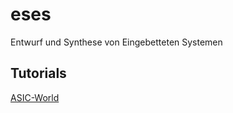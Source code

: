 # eses
Entwurf und Synthese von Eingebetteten Systemen


## Tutorials
[ASIC-World](http://www.asic-world.com)
